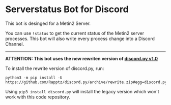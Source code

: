 # Serverstatus Bot for Discord

This bot is desinged for a Metin2 Server. 

You can use ```!status``` to get the current status of the Metin2 server processes.
This bot will also write every process change into a Discord Channel.
___

**ATTENTION: This bot uses the new rewriten version of [discord.py v1.0](https://github.com/Rapptz/discord.py/tree/rewrite)**

To install the rewrite version of discord.py, run:

    python3 -m pip install -U https://github.com/Rapptz/discord.py/archive/rewrite.zip#egg=discord.py

Using `pip3 install discord.py` will install the legacy version which won't work with this code repository.

